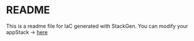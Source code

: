 # README
This is a readme file for IaC generated with StackGen.
You can modify your appStack -> [here](http://main.dev.stackgen.com/appstacks/cd6768d7-1363-40f4-91fd-868b1e545c48)
